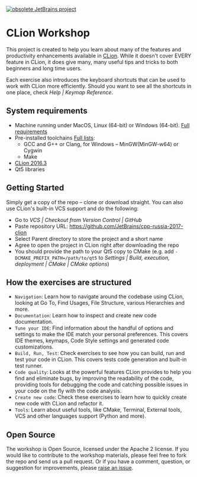 [![obsolete JetBrains project](http://jb.gg/badges/obsolete.svg)](https://confluence.jetbrains.com/display/ALL/JetBrains+on+GitHub)

# CLion Workshop

This project is created to help you learn about many of the features and productivity enhancements available in [CLion](https://jetbrains.com/clion). While it doesn't cover EVERY feature in CLion, it does give many, many useful tips and tricks to both beginners and long time users.

Each exercise also introduces the keyboard shortcuts that can be used to work with CLion more efficiently. Should you want to see all the shortcuts in one place, check _Help | Keymap Reference_.

## System requirements
* Machine running under MacOS, Linux (64-bit) or Windows (64-bit). [Full requirements](https://www.jetbrains.com/help/clion/requirements-for-clion.html)
* Pre-installed toolchains [Full lists](https://www.jetbrains.com/help/clion/requirements-for-clion.html):
    * GCC and G++ or Clang, for Windows – MinGW(MinGW-w64) or Cygwin
    * Make
* [CLion 2016.3](https://www.jetbrains.com/clion/download/)
* Qt5 libraries

## Getting Started

Simply get a copy of the repo – clone or download straight. You can also use CLion's built-in VCS support and do the following:
* Go to _VCS | Checkout from Version Control | GitHub_
* Paste repository URL: https://github.com/JetBrains/cpp-russia-2017-clion
* Select Parent directory to store the project and a short name
* Agree to open the project in CLion right after downloading the repo
* You should provide the path to your Qt5 copy to CMake (e.g. add `-DCMAKE_PREFIX_PATH=/path/to/qt5` to _Settings | Build, execution, deployment | CMake | CMake options_) 

## How the exercises are structured

* `Navigation`: Learn how to navigate around the codebase using CLion, looking at Go To, Find Usages, File Structure, various Hierarchies and more.
* `Documentation`: Learn how to inspect and create new code documentation.
* `Tune your IDE`: Find information about the handful of options and settings to make the IDE match your personal preferences. This covers IDE themes, keymaps, Code Style settings and generated code customizations.
* `Build, Run, Test`: Check exercises to see how you can build, run and test your code in CLion. This covers tests code generation and built-in test runner.
* `Code quality`: Looks at the powerful features CLion provides to help you find and eliminate bugs, by improving the readability of the code, providing  tools for debugging the code and catching possible issues in your code on the fly with the code analysis.
* `Create new code`: Check these exercises to learn how to quickly create new code with CLion and refactor it.
* `Tools`: Learn about useful tools, like CMake, Terminal, External tools, VCS and other languages support (Python and more).

## Open Source

The workshop is Open Source, licensed under the Apache 2 license. If you would like to contribute to the workshop materials, please feel free to fork the repo and send us a pull request. Or if you have a comment, question, or suggestion for improvements, please [raise an issue](https://github.com/JetBrains/cpp-russia-2017-clion/issues).
